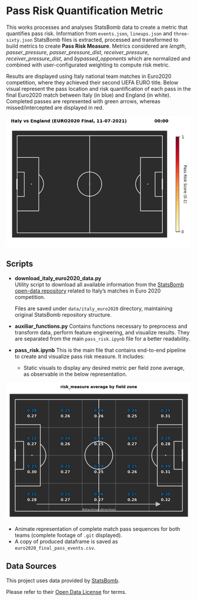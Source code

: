# Pass Risk Quantification Metric
This works processes and analyses StatsBomb data to create a metric that quantifies pass risk. Information from ``events.json``, ``lineups.json`` and ``three-sixty.json`` StatsBomb files is extracted, processed and transformed to build metrics to create **Pass Risk Measure**. Metrics considered are *length*, *passer_pressure*, *passer_pressure_dist*, *receiver_pressure*, *receiver_pressure_dist*, and *bypassed_opponents* which are normalized and combined with user-configurated weighting to compute risk metric.

Results are displayed using Italy national team matches in Euro2020 competition, where they achieved their second UEFA EURO title. Below visual represent the pass location and risk quantification of each pass in the final Euro2020 match between Italy (in blue) and England (in white). Completed passes are represented with green arrows, whereas missed/intercepted are displayed in red.

<p align="center">
  <img src="euro2020_final_pass_animation.gif" width="500" alt="Pass risk animation">
</p>


## Scripts
- **download_italy_euro2020_data.py**  
  Utility script to download all available information from the [StatsBomb open-data repository](https://github.com/statsbomb/open-data) related to Italy’s matches in Euro 2020 competition.

  Files are saved under `data/italy_euro2020` directory, maintaining original StatsBomb repository structure.

- **auxiliar_functions.py**
  Contains functions necessary to preprocess and transform data, perform feature engineering, and visualize results. They are separated from the main `pass_risk.ipynb` file for a better readability.

- **pass_risk.ipynb**
  This is the main file that contains end-to-end pipeline to create and visualize pass risk measure. It includes:
  - Static visuals to display any desired metric per field zone average, as observable in the below representation.

<p align="center">
  <img src="per_zone_visuals/per_zone_risk_measure_5x4.png" width="500" alt="Pass risk animation">
</p>

  - Animate representation of complete match pass sequences for both teams (complete footage of `.git` displayed).
  - A copy of produced dataframe is saved as `euro2020_final_pass_events.csv`.




## Data Sources
This project uses data provided by [StatsBomb](https://statsbomb.com).

Please refer to their [Open Data License](https://github.com/statsbomb/open-data/blob/master/LICENSE.md) for terms. 
